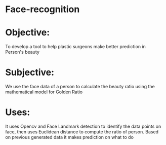 # Face-recognition


# Objective:
To develop a tool to help plastic surgeons make better prediction in Person's beauty

# Subjective:
We use the face data of a person to calculate the beauty ratio using the mathematical model for Golden Ratio

# Uses:
It uses Opencv and Face Landmark detection to identify the data points on face, then uses Euclidean distance to compute the ratio of person. Based on previous generated data it makes prediction on what to do
